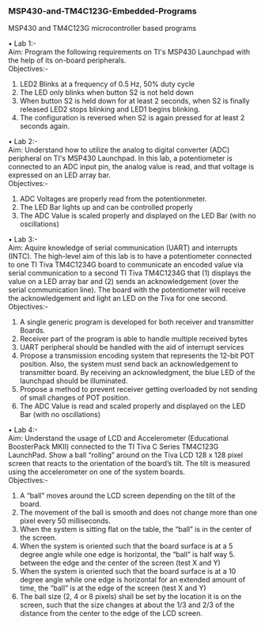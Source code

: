### MSP430-and-TM4C123G-Embedded-Programs
MSP430 and TM4C123G microcontroller based programs

• Lab 1:-\
Aim: Program the following requirements on TI's MSP430 Launchpad with the help of its on-board peripherals.\
Objectives:-
1. LED2 Blinks at a frequency of 0.5 Hz, 50% duty cycle
2. The LED only blinks when button S2 is not held down
3. When button S2 is held down for at least 2 seconds, when S2 is finally released LED2 stops blinking and LED1 begins blinking.
4. The configuration is reversed when S2 is again pressed for at least 2 seconds again.

• Lab 2:-\
Aim: Understand how to utilize the analog to digital converter (ADC) peripheral on TI's MSP430 Launchpad. In this lab, a potentiometer is connected to an ADC input pin, the analog value is read, and that voltage is expressed on an LED array bar.\
Objectives:-
1. ADC Voltages are properly read from the potentionmeter.
2. The LED Bar lights up and can be controlled properly
3. The ADC Value is scaled properly and displayed on the LED Bar (with no oscillations)

• Lab 3:-\
Aim: Aquire knowledge of serial communication (UART) and interrupts (INTC). The high-level aim of this lab is to have a potentiometer connected to one TI Tiva TM4C1234G board to communicate an encoded value via serial communication to a second TI Tiva TM4C1234G that (1)
displays the value on a LED array bar and (2) sends an acknowledgement (over the serial communication line). The board with the potentiometer will receive the acknowledgement and light an LED on the Tiva for one second.\
Objectives:-
1. A single generic program is developed for both receiver and transmitter Boards.
2. Receiver part of the program is able to handle multiple received bytes
3. UART peripheral should be handled with the aid of interrupt services
4. Propose a transmission encoding system that represents the 12-bit POT position. Also, the system must send back an acknowledgement to transmitter board. By receiving an acknowledgment, the blue LED of the launchpad should be illuminated.
5. Propose a method to prevent receiver getting overloaded by not sending of small changes of POT position.
6. The ADC Value is read and scaled properly and displayed on the LED Bar (with no oscillations)

• Lab 4:-\
Aim: Understand the usage of LCD and Accelerometer (Educational BoosterPack MKII) connected to the TI Tiva C Series TM4C123G LaunchPad. Show a ball “rolling” around on the Tiva LCD 128 x 128 pixel screen that reacts to the orientation of the board’s tilt. The tilt is measured using the accelerometer on one of the system boards.  
Objectives:-
1. A “ball” moves around the LCD screen depending on the tilt of the board.
2. The movement of the ball is smooth and does not change more than one pixel every 50 milliseconds.
3. When the system is sitting flat on the table, the “ball” is in the center of the screen.
4. When the system is oriented such that the board surface is at a 5 degree angle while one edge is horizontal, the “ball” is half way 5. between the edge and the center of the screen (test X and Y)
6. When the system is oriented such that the board surface is at a 10 degree angle while one edge is horizontal for an extended amount of time, the “ball” is at the edge of the screen (test X and Y)
7. The ball size (2, 4 or 8 pixels) shall be set by the location it is on the screen, such that the size changes at about the 1/3 and 2/3 of the distance from the center to the edge of the LCD screen.


